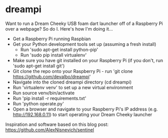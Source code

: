 dreampi
=======

Want to run a Dream Cheeky USB foam dart launcher off of a Raspberry Pi over a webpage? So do I. Here's how I'm doing
it...

* Get a Raspberry Pi running Raspbian
* Get your Python development tools set up (assuming a fresh install)
  - Run 'sudo apt-get install python-pip'
  - Run 'sudo pip install virtualenv'
* Make sure you have git installed on your Raspberry Pi (if you don't, run 'sudo apt-get install git')
* Git clone the repo onto your Raspberry Pi - run 'git clone https://github.com/devalbo/dreampi'
* Navigate into the cloned dreampi directory (cd dreampi)
* Run 'virtualenv venv' to set up a new virtual environment
* Run source venv/bin/activate
* Run 'pip install -r requirements.txt'
* Run 'python operate.py'
* Open a browser and navigate to your Raspberry Pi's IP address (e.g. http://192.168.0.11) to start
operating your Dream Cheeky launcher

Inspiration and software based on this blog post: https://github.com/AlexNisnevich/sentinel
